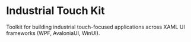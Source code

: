 # Industrial Touch Kit

Toolkit for building industrial touch-focused applications across XAML UI frameworks (WPF, AvaloniaUI, WinUI).

